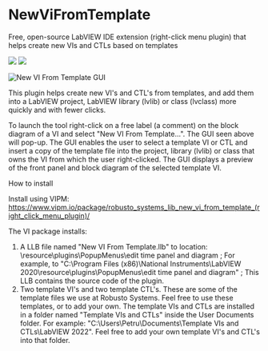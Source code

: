 # NewViFromTemplate
Free, open-source LabVIEW IDE extension (right-click menu plugin) that helps create new VIs and CTLs based on templates

<a href="https://www.vipm.io/package/robusto_systems_lib_new_vi_from_template_(right_click_menu_plugin)/"> <img src="https://www.vipm.io/package/robusto_systems_lib_new_vi_from_template_(right_click_menu_plugin)/badge.svg?metric=installs"></a> <a href="https://www.vipm.io/package/robusto_systems_lib_new_vi_from_template_(right_click_menu_plugin)/"><img src="https://www.vipm.io/package/robusto_systems_lib_new_vi_from_template_(right_click_menu_plugin)/badge.svg?metric=stars"></a>

![New VI From Template GUI](https://user-images.githubusercontent.com/34945974/201953831-3cf0f729-f0b5-44e0-b0cc-e78335555ee8.png)

This plugin helps create new VI's and CTL's from templates, and add them into a LabVIEW project, LabVIEW library (lvlib) or class (lvclass) more quickly and with fewer clicks.

To launch the tool right-click on a free label (a comment) on the block diagram of a VI and select "New VI From Template...". The GUI seen above will pop-up. The GUI enables the user to select a template VI or CTL and insert a copy of the template file into the project, library (lvlib) or class that owns the VI from which the user right-clicked. The GUI displays a preview of the front panel and block diagram of the selected template VI.

How to install

Install using VIPM: https://www.vipm.io/package/robusto_systems_lib_new_vi_from_template_(right_click_menu_plugin)/ 

The VI package installs:
1. A LLB file named "New VI From Template.llb" to location: \resource\plugins\PopupMenus\edit time panel and diagram ; For example, to "C:\Program Files (x86)\National Instruments\LabVIEW 2020\resource\plugins\PopupMenus\edit time panel and diagram" ; This LLB contains the source code of the plugin.
2. Two template VI's and two template CTL's. These are some of the template files we use at Robusto Systems. Feel free to use these templates, or to add your own. The template VIs and CTLs are installed in a folder named "Template VIs and CTLs" inside the User Documents folder. For example: "C:\Users\Petru\Documents\Template VIs and CTLs\LabVIEW 2022". Feel free to add your own template VI's and CTL's into that folder.
